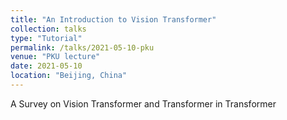 ```yaml
---
title: "An Introduction to Vision Transformer"
collection: talks
type: "Tutorial"
permalink: /talks/2021-05-10-pku
venue: "PKU lecture"
date: 2021-05-10
location: "Beijing, China"
---
```


A Survey on Vision Transformer and Transformer in Transformer

